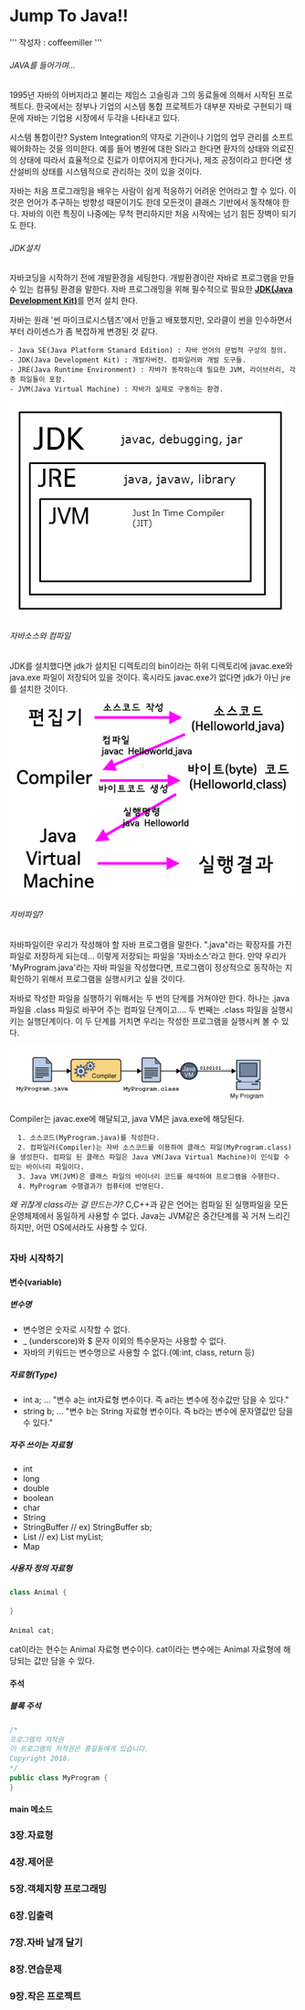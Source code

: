 Jump To Java!!
==============

'''
작성자 : coffeemiller
'''

###### JAVA를 들어가며...
1995년 자바의 아버지라고 불리는 제임스 고슬링과 그의 동료들에 의해서 시작된 프로젝트다.
한국에서는 정부나 기업의 시스템 통합 프로젝트가 대부분 자바로 구현되기 때문에 자바는 기업용 시장에서 두각을 나타내고 있다.

시스템 통합이란? System Integration의 약자로 기관이나 기업의 업무 관리를 소프트웨어화하는 것을 의미한다. 예를 들어 병원에 대한 SI라고 한다면 환자의 상태와 의료진의 상태에 따라서 효율적으로 진료가 이루어지게 한다거나, 제조 공정이라고 한다면 생산설비의 상태를 시스템적으로 관리하는 것이 있을 것이다.

자바는 처음 프로그래밍을 배우는 사람이 쉽게 적응하기 어려운 언어라고 할 수 있다.
이것은 언어가 추구하는 방향성 때문이기도 한데 모든것이 클래스 기반에서 동작해야 한다.
자바의 이런 특징이 나중에는 무척 편리하지만 처음 시작에는 넘기 힘든 장벽이 되기도 한다.


###### JDK설치
자바코딩을 시작하기 전에 개발환경을 세팅한다.
개발환경이란 자바로 프로그램을 만들 수 있는 컴퓨팅 환경을 말한다.
자바 프로그래밍을 위해 필수적으로 필요한 [**JDK(Java Development Kit)**](http://bitly.kr/YSBS)를 먼저 설치 한다.

자바는 원래 '썬 마이크로시스템즈'에서 만들고 배포했지만, 오라클이 썬을 인수하면서부터 라이센스가 좀 복잡하게 변경된 것 같다.


    - Java SE(Java Platform Stanard Edition) : 자바 언어의 문법적 구성의 정의.  
    - JDK(Java Development Kit) : 개발자버전. 컴파일러와 개발 도구들.
    - JRE(Java Runtime Environment) : 자바가 동작하는데 필요한 JVM, 라이브러리, 각종 파일들이 포함.
    - JVM(Java Virtual Machine) : 자바가 실제로 구동하는 환경.
![Alt text](/JAVA/java-1.png "JAVA 구동과정")


###### 자바소스와 컴파일
JDK를 설치했다면 jdk가 설치된 디렉토리의 bin이라는 하위 디렉토리에 javac.exe와 java.exe 파일이 저장되어 있을 것이다. 혹시라도 javac.exe가 없다면 jdk가 아닌 jre를 설치한 것이다.
![Alt text](/JAVA/java-2.png "JAVA 컴파일과정")

###### 자바파일?
자바파일이란 우리가 작성해야 할 자바 프로그램을 말한다. ".java"라는 확장자를 가진 파일로 저장하게 되는데... 이렇게 저장되는 파일을 '자바소스'라고 한다.
만약 우리가 'MyProgram.java'라는 자바 파일을 작성했다면, 프로그램이 정상적으로 동작하는 지 확인하기 위해서 프로그램을 실행시키고 싶을 것이다.

자바로 작성한 파일을 실행하기 위해서는 두 번의 단계를 거쳐야만 한다. 하나는 .java 파일을  .class 파일로 바꾸어 주는 컴파일 단계이고.... 두 번째는  .class 파일을 실행시키는 실행단계이다. 이 두 단계를 거치면 우리는 작성한 프로그램을 실행시켜 볼 수 있다.

![Alt text](/JAVA/Java_compile.png "JAVA 컴파일과정")

Compiler는 javac.exe에 해달되고, java VM은 java.exe에 해당된다.

      1. 소스코드(MyProgram.java)를 작성한다.
      2. 컴파일러(Compiler)는 자바 소스코드를 이용하여 클래스 파일(MyProgram.class)을 생성한다. 컴파일 된 클래스 파일은 Java VM(Java Virtual Machine)이 인식할 수 있는 바이너리 파일이다.
      3. Java VM(JVM)은 클래스 파일의 바이너리 코드를 해석하여 프로그램을 수행한다.
      4. MyProgram 수행결과가 컴퓨터에 반영된다.

*왜 귀찮게 class라는 걸 만드는가?*
C,C++과 같은 언어는 컴파일 된 실행파일을 모든 운영체제에서 동일하게 사용할 수 없다.
Java는 JVM같은 중간단계를 꼭 거쳐 느리긴 하지만, 어떤 OS에서라도 사용할 수 있다.

######


### 자바 시작하기
#### 변수(variable)
##### 변수명
+ 변수명은 숫자로 시작할 수 없다.
+ _ (underscore)와 $ 문자 이외의 특수문자는 사용할 수 없다.
+ 자바의 키워드는 변수명으로 사용할 수 없다.(예:int, class, return 등)

##### 자료형(Type)
+ int a; ... "변수 a는 int자료형 변수이다. 즉 a라는 변수에 정수값만 담을 수 있다."
+ string b; ... "변수 b는 String 자료형 변수이다. 즉 b라는 변수에 문자열값만 담을 수 있다."

##### 자주 쓰이는 자료형
  - int
  - long
  - double
  - boolean
  - char
  - String
  - StringBuffer     // ex) StringBuffer sb;
  - List             // ex) List myList;
  - Map

##### 사용자 정의 자료형
``` java
class Animal {

}

Animal cat;
```
cat이라는 현수는 Animal 자료형 변수이다.  cat이라는 변수에는 Animal 자료형에 해당되는 값만 담을 수 있다.


#### 주석
##### 블록 주석
``` JAVA
/*
프로그램의 저작권
이 프로그램의 저작권은 홍길동에게 있습니다.
Copyright 2018.
*/
public class MyProgram {
}
```



#### main 메소드

### 3장.자료형
### 4장.제어문
### 5장.객체지향 프로그래밍
### 6장.입출력
### 7장.자바 날개 달기
### 8장.연습문제
### 9장.작은 프로젝트
